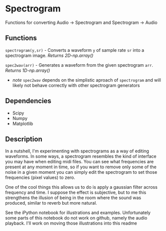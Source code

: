 # Spectrogram
Functions for converting Audio -> Spectrogram and Spectrogram -> Audio

## Functions
`spectrogram(y,sr)` - Converts a waveform `y` of sample rate `sr` into a spectrogram image. _Returns 2D-np.array()_

`spec2wav(arr)` - Generates a waveform from the given spectrogram `arr`. _Returns 1D-np.array()_

* _note_ `spec2wav` depends on the simplistic aproach of `spectrogram` and will likely not behave correctly with other spectrogram generators

## Dependencies
* Scipy
* Numpy
* Matplotlib

## Description
In a nutshell, I'm experimenting with spectrograms as a way of editing waveforms. In some ways, a spectrogram resembles the kind of interface you may have when editing midi files. You can see what frequencies are present at any moment in time, so if you want to remove only some of the noise in a given moment you can simply edit the spectrogram to set those frequencies (pixel values) to zero.

One of the cool things this allows us to do is apply a gaussian filter across frequency and time. I suppose the effect is subjective, but to me this strengthens the illusion of being in the room where the sound was produced, similar to reverb but more natural.

See the iPython notebook for illustrations and examples. Unfortunately some parts of this notebook do not work on github, namely the audio playback. I'll work on moving those illustrations into this readme
